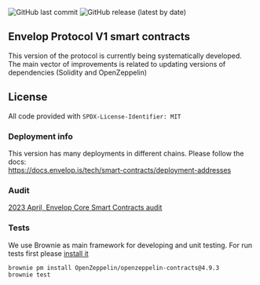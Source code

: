 ![GitHub last commit](https://img.shields.io/github/last-commit/dao-envelop/envelop-protocol-v1)
![GitHub release (latest by date)](https://img.shields.io/github/v/release/dao-envelop/envelop-protocol-v1)
## Envelop Protocol V1 smart contracts  
This version of the protocol is currently being systematically developed. 
The main vector of improvements is related to updating versions 
of dependencies (Solidity and OpenZeppelin)

## License
All code provided with  `SPDX-License-Identifier: MIT`

### Deployment info  
This version has many deployments in different chains. Please follow the docs:  
https://docs.envelop.is/tech/smart-contracts/deployment-addresses  

### Audit  
[2023 April, Envelop Core Smart Contracts audit](./audit/20230420_iber_envelop_audit_rev2.pdf)

### Tests
We use Brownie as main framework for developing and unit testing. For run tests
first please [install it](https://eth-brownie.readthedocs.io/en/stable/install.html)

```bash
brownie pm install OpenZeppelin/openzeppelin-contracts@4.9.3
brownie test
```
